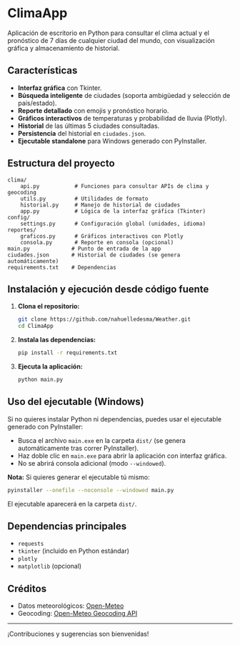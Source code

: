 # ClimaApp

Aplicación de escritorio en Python para consultar el clima actual y el pronóstico de 7 días de cualquier ciudad del mundo, con visualización gráfica y almacenamiento de historial.

## Características
- **Interfaz gráfica** con Tkinter.
- **Búsqueda inteligente** de ciudades (soporta ambigüedad y selección de país/estado).
- **Reporte detallado** con emojis y pronóstico horario.
- **Gráficos interactivos** de temperaturas y probabilidad de lluvia (Plotly).
- **Historial** de las últimas 5 ciudades consultadas.
- **Persistencia** del historial en `ciudades.json`.
- **Ejecutable standalone** para Windows generado con PyInstaller.

## Estructura del proyecto
```
clima/
    api.py           # Funciones para consultar APIs de clima y geocoding
    utils.py         # Utilidades de formato
    historial.py     # Manejo de historial de ciudades
    app.py           # Lógica de la interfaz gráfica (Tkinter)
config/
    settings.py      # Configuración global (unidades, idioma)
reportes/
    graficos.py      # Gráficos interactivos con Plotly
    consola.py       # Reporte en consola (opcional)
main.py             # Punto de entrada de la app
ciudades.json       # Historial de ciudades (se genera automáticamente)
requirements.txt    # Dependencias
```

## Instalación y ejecución desde código fuente
1. **Clona el repositorio:**
    ```sh
    git clone https://github.com/nahuelledesma/Weather.git
    cd ClimaApp
    ```
2. **Instala las dependencias:**
    ```sh
    pip install -r requirements.txt
    ```
3. **Ejecuta la aplicación:**
    ```sh
    python main.py
    ```

## Uso del ejecutable (Windows)
Si no quieres instalar Python ni dependencias, puedes usar el ejecutable generado con PyInstaller:

- Busca el archivo `main.exe` en la carpeta `dist/` (se genera automáticamente tras correr PyInstaller).
- Haz doble clic en `main.exe` para abrir la aplicación con interfaz gráfica.
- No se abrirá consola adicional (modo `--windowed`).

**Nota:** Si quieres generar el ejecutable tú mismo:
```sh
pyinstaller --onefile --noconsole --windowed main.py
```
El ejecutable aparecerá en la carpeta `dist/`.

## Dependencias principales
- `requests`
- `tkinter` (incluido en Python estándar)
- `plotly`
- `matplotlib` (opcional)

## Créditos
- Datos meteorológicos: [Open-Meteo](https://open-meteo.com/)
- Geocoding: [Open-Meteo Geocoding API](https://open-meteo.com/en/docs/geocoding-api)

---
¡Contribuciones y sugerencias son bienvenidas!
